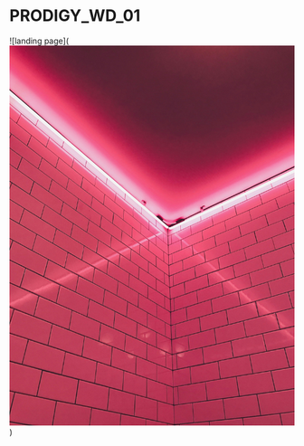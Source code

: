# PRODIGY_WD_01

![landing page](![landing page](https://github.com/GopikaJ15/PRODIGY_WD_01/blob/main/12.jpg?raw=true)
)
